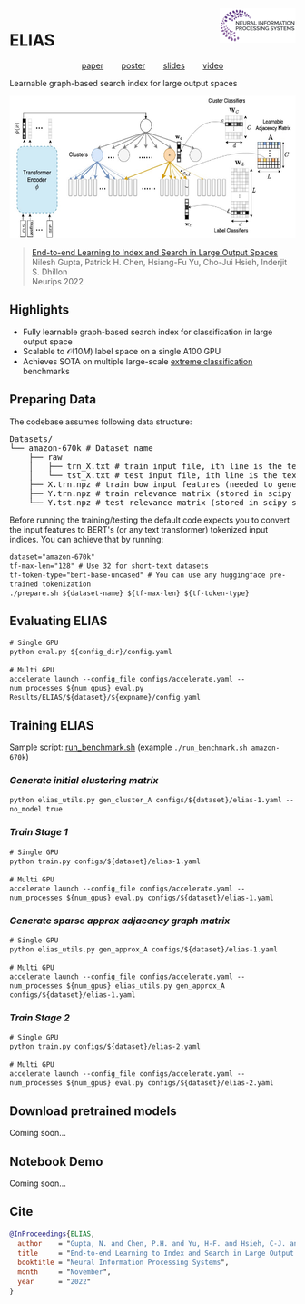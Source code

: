 <img src="media/neurips_logo.png" height="60" align="right"/>

# ELIAS
<p align="center">
    <a href="https://arxiv.org/pdf/2210.08410.pdf">paper</a>&nbsp&nbsp&nbsp&nbsp&nbsp&nbsp&nbsp
    <a href="https://nilesh2797.github.io/docs/posters/ELIAS%20-%20poster.pdf">poster</a>&nbsp&nbsp&nbsp&nbsp&nbsp&nbsp&nbsp
    <a href="https://nilesh2797.github.io/docs/ppts/ELIAS-slides.pdf">slides</a>&nbsp&nbsp&nbsp&nbsp&nbsp&nbsp&nbsp
    <a href="">video</a>
</p>

Learnable graph-based search index for large output spaces
<p align="center"><img src="media/elias_model.jpg" height="250"/></p>

> [End-to-end Learning to Index and Search in Large Output Spaces](https://arxiv.org/pdf/2210.08410.pdf) <br>
> Nilesh Gupta, Patrick H. Chen, Hsiang-Fu Yu, Cho-Jui Hsieh, Inderjit S. Dhillon <br>
> Neurips 2022

## Highlights
- Fully learnable graph-based search index for classification in large output space
- Scalable to $\mathcal{O}(10M)$ label space on a single A100 GPU
- Achieves SOTA on multiple large-scale [extreme classification](http://manikvarma.org/downloads/XC/XMLRepository.html) benchmarks
## Preparing Data
The codebase assumes following data structure: <br>
<pre>
Datasets/
└── amazon-670k # Dataset name
    ├── raw
    │   ├── trn_X.txt # train input file, ith line is the text input for ith data point
    │   └── tst_X.txt # test input file, ith line is the text input for ith data point
    ├── X.trn.npz # train bow input features (needed to generate initial clustering)
    ├── Y.trn.npz # train relevance matrix (stored in scipy sparse npz format), num_train x num_labels
    └── Y.tst.npz # test relevance matrix (stored in scipy sparse npz format), num_test x num_labels
</pre>
Before running the training/testing the default code expects you to convert the input features to BERT's (or any text transformer) tokenized input indices. You can achieve that by running:
```shell
dataset="amazon-670k"
tf-max-len="128" # Use 32 for short-text datasets
tf-token-type="bert-base-uncased" # You can use any huggingface pre-trained tokenization
./prepare.sh ${dataset-name} ${tf-max-len} ${tf-token-type}
```
## Evaluating ELIAS
```shell
# Single GPU
python eval.py ${config_dir}/config.yaml

# Multi GPU
accelerate launch --config_file configs/accelerate.yaml --num_processes ${num_gpus} eval.py Results/ELIAS/${dataset}/${expname}/config.yaml
```
## Training ELIAS
Sample script: [run_benchmark.sh](./run_benchmark.sh) (example `./run_benchmark.sh amazon-670k`)
### *Generate initial clustering matrix*
```shell
python elias_utils.py gen_cluster_A configs/${dataset}/elias-1.yaml --no_model true
```
### *Train Stage 1*
```shell
# Single GPU
python train.py configs/${dataset}/elias-1.yaml

# Multi GPU
accelerate launch --config_file configs/accelerate.yaml --num_processes ${num_gpus} eval.py configs/${dataset}/elias-1.yaml
```
### *Generate sparse approx adjacency graph matrix*
```shell
# Single GPU
python elias_utils.py gen_approx_A configs/${dataset}/elias-1.yaml

# Multi GPU
accelerate launch --config_file configs/accelerate.yaml --num_processes ${num_gpus} elias_utils.py gen_approx_A configs/${dataset}/elias-1.yaml
```
### *Train Stage 2*
```shell
# Single GPU
python train.py configs/${dataset}/elias-2.yaml

# Multi GPU
accelerate launch --config_file configs/accelerate.yaml --num_processes ${num_gpus} eval.py configs/${dataset}/elias-2.yaml
```
## Download pretrained models
Coming soon...
## Notebook Demo
Coming soon...
## Cite
```bib
@InProceedings{ELIAS,
  author    = "Gupta, N. and Chen, P.H. and Yu, H-F. and Hsieh, C-J. and Dhillon, I.",
  title     = "End-to-end Learning to Index and Search in Large Output Spaces",
  booktitle = "Neural Information Processing Systems",
  month     = "November",
  year      = "2022"
}
```
